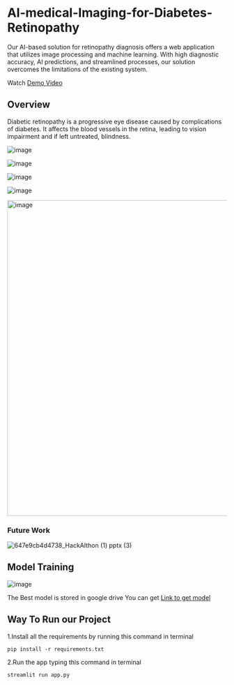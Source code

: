 # AI-medical-Imaging-for-Diabetes-Retinopathy



Our AI-based solution for retinopathy diagnosis offers a web application that utilizes image processing and machine learning. With high diagnostic accuracy, AI predictions, and streamlined processes, our solution overcomes the limitations of the existing system.


Watch [ Demo Video](https://youtu.be/9aLZ4-WGIsI)

## Overview

Diabetic retinopathy is a progressive eye disease caused by complications of diabetes. It affects the blood vessels in the retina, leading to vision impairment and if left untreated, blindness.


![image](https://github.com/sanjail3/AI-medical-Imaging-for-Diabetes-Retinopathy/assets/86285670/37170e42-cb2c-4b55-bdc6-4b69370d539f)

![image](https://github.com/sanjail3/AI-medical-Imaging-for-Diabetes-Retinopathy/assets/86285670/b9982dda-01eb-4879-a2f2-5cbef568aa01)

![image](https://github.com/sanjail3/AI-medical-Imaging-for-Diabetes-Retinopathy/assets/86285670/78edca58-7a87-4d2b-a0b1-ada24d96038c)

![image](https://github.com/sanjail3/AI-medical-Imaging-for-Diabetes-Retinopathy/assets/86285670/3b36ebe1-3675-4401-8391-6ac1449995d5)

<img width="724" alt="image" src="https://github.com/sanjail3/AI-medical-Imaging-for-Diabetes-Retinopathy/assets/86285670/53851a26-fa62-4f0c-bcbf-fe6bef6a5a82">


### Future Work
![647e9cb4d4738_HackAIthon (1) pptx (3)](https://github.com/sanjail3/AI-medical-Imaging-for-Diabetes-Retinopathy/assets/86285670/10ccf9f6-2ec7-4e44-9796-db5914c5167a)

## Model Training 
![image](https://github.com/sanjail3/AI-medical-Imaging-for-Diabetes-Retinopathy/assets/86285670/447ac036-835e-411c-9b55-e0d6eaefdcf9)

The Best model is stored in google drive You can get [Link to get model](https://drive.google.com/file/d/1vam6-qkQR0br_9xYk7Q965FzP629TBFc/view)

## Way To Run our Project
1.Install all the requirements by running this command in terminal
```
pip install -r requirements.txt
```


2.Run the app typing this command in terminal

```
streamlit run app.py
```

  










